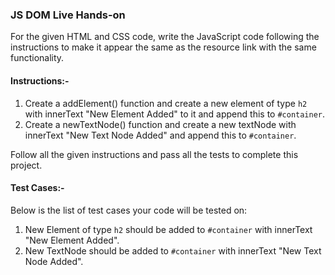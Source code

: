 ### JS DOM Live Hands-on

For the given HTML and CSS code, write the JavaScript code following the instructions to make it appear the same as the resource link with the same functionality.

#### Instructions:-

1. Create a addElement() function and create a new element of type `h2` with innerText "New Element Added" to it and append this to `#container`.
2. Create a newTextNode() function and create a new textNode with innerText "New Text Node Added" and append this to `#container`.

Follow all the given instructions and pass all the tests to complete this project.

#### Test Cases:-

Below is the list of test cases your code will be tested on:

1. New Element of type `h2` should be added to `#container` with innerText "New Element Added".
2. New TextNode should be added to `#container` with innerText "New Text Node Added".

